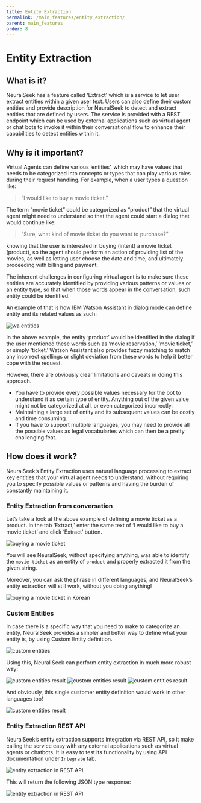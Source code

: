 ```yaml
---
title: Entity Extraction
permalink: /main_features/entity_extraction/
parent: main_features
order: 8
---
```


# Entity Extraction

## What is it?
NeuralSeek has a feature called ‘Extract’ which is a service to let user extract entities within a given user text. Users can also define their custom entities and provide description for NeuralSeek to detect and extract entities that are defined by users. The service is provided with a REST endpoint which can be used by external applications such as virtual agent or chat bots to invoke it within their conversational flow to enhance their capabilities to detect entities within it.

## Why is it important?
Virtual Agents can define various ‘entities’, which may have values that needs to be categorized into concepts or types that can play various roles during their request handling. For example, when a user types a question like:

> “I would like to buy a movie ticket.”

The term “movie ticket” could be categorized as “product” that the virtual agent might need to understand so that the agent could start a dialog that would continue like:

> “Sure, what kind of movie ticket do you want to purchase?”

knowing that the user is interested in buying (intent) a movie ticket (product), so the agent should perform an action of providing list of the movies, as well as letting user choose the date and time, and ultimately proceeding with billing and payment.

The inherent challenges in configuring virtual agent is to make sure these entities are accurately identified by providing various patterns or values or an entity type, so that when those words appear in the conversation, such entity could be identified.

An example of that is how IBM Watson Assistant in dialog mode can define entity and its related values as such:

![wa entities](images/image_001.png)

In the above example, the entity ‘product’ would be identified in the dialog if the user mentioned these words such as ‘movie reservation,’ ‘movie ticket,’ or simply ‘ticket.’ Watson Assistant also provides fuzzy matching to match any incorrect spellings or slight deviation from these words to help it better cope with the request.

However, there are obviously clear limitations and caveats in doing this approach.

- You have to provide every possible values necessary for the bot to understand it as certain type of entity. Anything out of the given value might not be categorized at all, or even categorized incorrectly.
- Maintaining a large set of entity and its subsequent values can be costly and time consuming.
- If you have to support multiple languages, you may need to provide all the possible values as legal vocabularies which can then be a pretty challenging feat.

## How does it work?
NeuralSeek’s Entity Extraction uses natural language processing to extract key entities that your virtual agent needs to understand, without requiring you to specify possible values or patterns and having the burden of constantly maintaining it.

### Entity Extraction from conversation
Let’s take a look at the above example of defining a movie ticket as a product. In the tab ‘Extract,’ enter the same text of ‘I would like to buy a movie ticket’ and click ‘Extract’ button.

![buying a movie ticket](images/image_002.png)

You will see NeuralSeek, without specifying anything, was able to identify the `movie ticket` as an entity of `product` and properly extracted it from the given string.

Moreover, you can ask the phrase in different languages, and NeuralSeek’s entity extraction will still work, without you doing anything!

![buying a movie ticket in Korean](images/image_003.png)

### Custom Entities
In case there is a specific way that you need to make to categorize an entity, NeuralSeek provides a simpler and better way to define what your entity is, by using Custom Entity definition.

![custom entities](images/image_004.png)

Using this, Neural Seek can perform entity extraction in much more robust way:

![custom entities result](images/image_005.png)
![custom entities result](images/image_006.png)
![custom entities result](images/image_007.png)

And obviously, this single customer entity definition would work in other languages too!

![custom entities result](images/image_008.png)

### Entity Extraction REST API
NeuralSeek’s entity extraction supports integration via REST API, so it make calling the service easy with any external applications such as virtual agents or chatbots. It is easy to test its functionality by using API documentation under `Integrate` tab.

![entity extraction in REST API](images/image_009.png)

This will return the following JSON type response:

![entity extraction in REST API](images/image_010.png)